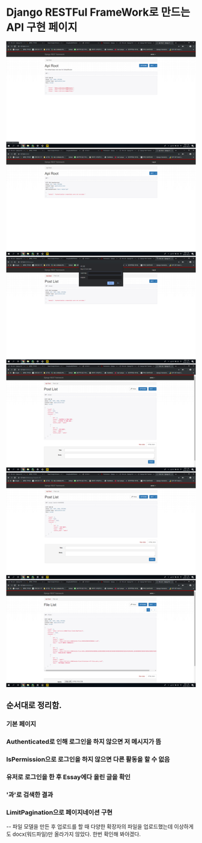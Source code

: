 <h1>Django RESTFul FrameWork로 만드는 API 구현 페이지</h1>



![](1.png)
![](2.png)
![](3.png)
![](4.png)
![](5.png)
![](6.png)
<h2>순서대로 정리함.</h2>
<h3>기본 페이지 </h3>

<h3>Authenticated로 인해 로그인을 하지 않으면 저 메시지가 뜸 </h3>

<h3>IsPermission으로 로그인을 하지 않으면 다른 활동을 할 수 없음 </h3>

<h3>유저로 로그인을 한 후 Essay에다 올린 글을 확인 </h3>

<h3>'과'로 검색한 결과 </h3>

<h3>LimitPagination으로 페이지네이션 구현 </h3>

-- 파일 모델을 만든 후 업로드를 할 때 다양한 확장자의 파일을 업로드했는데 이상하게도 docx(워드파일)만 올라가지 않았다. 한번 확인해 봐야겠다.